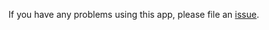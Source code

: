 If you have any problems using this app, please file an [issue](https://github.com/robert-ancell/star_app/issues/new).

